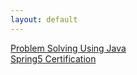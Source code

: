 ```yaml
---
layout: default
---
```

[Problem Solving Using Java](ProblemSolvingUsingJava/toc.md)  
[Spring5 Certification](Spring5Ceritifcation/toc.md)  

